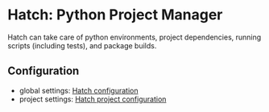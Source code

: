 # Hatch: Python Project Manager

Hatch can take care of python environments, project dependencies, running scripts (including tests), and package builds.

## Configuration

- global settings: [Hatch configuration](./hatch-configuration.md)
- project settings: [Hatch project configuration](./hatch-project-configuration.md)
